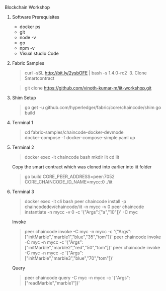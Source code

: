 Blockchain Workshop


1. Software Prerequisites

    - docker ps
    - git
    - node -v
    - go
    - npm -v
    - Visual studio Code

2. Fabric Samples
	
	> curl -sSL http://bit.ly/2ysbOFE | bash -s 1.4.0-rc2
 3. Clone Smartcontract
	
	> git clone https://github.com/vinoth-kumar-m/iit-workshop.git
	
4. Shim Setup
	
	> go get -u github.com/hyperledger/fabric/core/chaincode/shim
	> go build

5. Terminal 1
	
	> cd fabric-samples/chaincode-docker-devmode	
	> docker-compose -f docker-compose-simple.yaml up

6. Terminal 2 
	> docker exec -it chaincode bash
	> mkdir iit
	> cd iit

	Copy the smart contract which was cloned into earlier into iit folder

	> go build
	> CORE_PEER_ADDRESS=peer:7052 CORE_CHAINCODE_ID_NAME=mycc:0 ./iit

7. Terminal 3

	> docker exec -it cli bash
	> peer chaincode install -p chaincodedev/chaincode/iit -n mycc -v 0
	> peer chaincode instantiate -n mycc -v 0 -c '{"Args":["a","10"]}' -C myc

	Invoke
	
	> peer chaincode invoke -C myc -n mycc -c '{"Args":["initMarble","marble1","blue","35","tom"]}'
	> peer chaincode invoke -C myc -n mycc -c '{"Args":["initMarble","marble2","red","50","tom"]}'
	> peer chaincode invoke -C myc -n mycc -c '{"Args":["initMarble","marble3","blue","70","tom"]}'

	Query
	> peer chaincode query -C myc -n mycc -c '{"Args":["readMarble","marble1"]}'
